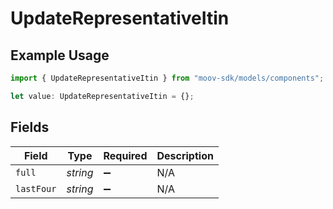 # UpdateRepresentativeItin

## Example Usage

```typescript
import { UpdateRepresentativeItin } from "moov-sdk/models/components";

let value: UpdateRepresentativeItin = {};
```

## Fields

| Field              | Type               | Required           | Description        |
| ------------------ | ------------------ | ------------------ | ------------------ |
| `full`             | *string*           | :heavy_minus_sign: | N/A                |
| `lastFour`         | *string*           | :heavy_minus_sign: | N/A                |